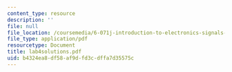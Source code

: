 ```yaml
---
content_type: resource
description: ''
file: null
file_location: /coursemedia/6-071j-introduction-to-electronics-signals-and-measurement-spring-2006/b4324ea8df58af9dfd3cdffa7d35575c_lab4solutions.pdf
file_type: application/pdf
resourcetype: Document
title: lab4solutions.pdf
uid: b4324ea8-df58-af9d-fd3c-dffa7d35575c
---
```

